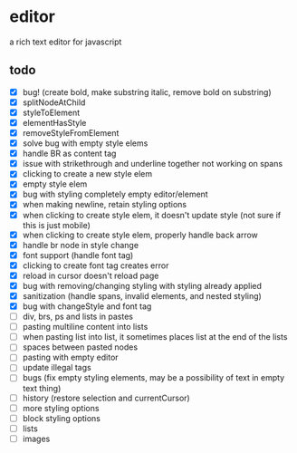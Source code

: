 # editor

a rich text editor for javascript

## todo

- [x] bug! (create bold, make substring italic, remove bold on substring)
- [x] splitNodeAtChild
- [x] styleToElement
- [x] elementHasStyle
- [x] removeStyleFromElement
- [x] solve bug with empty style elems
- [x] handle BR as content tag
- [x] issue with strikethrough and underline together not working on spans
- [x] clicking to create a new style elem
- [x] empty style elem
- [x] bug with styling completely empty editor/element
- [x] when making newline, retain styling options
- [x] when clicking to create style elem, it doesn't update style (not sure if this is just mobile)
- [x] when clicking to create style elem, properly handle back arrow
- [x] handle br node in style change
- [x] font support (handle font tag)
- [x] clicking to create font tag creates error
- [x] reload in cursor doesn't reload page
- [x] bug with removing/changing styling with styling already applied 
- [x] sanitization (handle spans, invalid elements, and nested styling)
- [x] bug with changeStyle and font tag
- [ ] div, brs, ps and lists in pastes
- [ ] pasting multiline content into lists
- [ ] when pasting list into list, it sometimes places list at the end of the lists
- [ ] spaces between pasted nodes
- [ ] pasting with empty editor
- [ ] update illegal tags
- [ ] bugs (fix empty styling elements, may be a possibility of text in empty text thing)
- [ ] history (restore selection and currentCursor)
- [ ] more styling options
- [ ] block styling options
- [ ] lists
- [ ] images